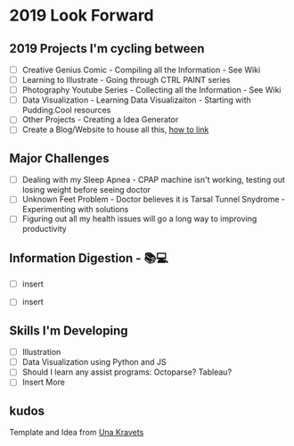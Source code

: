 # 2019 Look Forward

## 2019 Projects I'm cycling between
- [ ] Creative Genius Comic - Compiling all the Information - See Wiki
- [ ] Learning to Illustrate - Going through CTRL PAINT series
- [ ] Photography Youtube Series - Collecting all the Information - See Wiki
- [ ] Data Visualization - Learning Data Visualizaiton - Starting with Pudding.Cool resources
- [ ] Other Projects - Creating a Idea Generator
- [ ] Create a Blog/Website to house all this, [how to link](https://devblast.com/b/create-a-static-websiteblog-with-jekyll-and-github-pages)

## Major Challenges 
- [ ] Dealing with my Sleep Apnea - CPAP machine isn't working, testing out losing weight before seeing doctor
- [ ] Unknown Feet Problem - Doctor believes it is Tarsal Tunnel Snydrome - Experimenting with solutions
- [ ] Figuring out all my health issues will go a long way to improving productivity

## Information Digestion - :books::computer:
- [ ] insert
- [ ] insert


## Skills I'm Developing
- [ ] Illustration
- [ ] Data Visualization using Python and JS
- [ ] Should I learn any assist programs: Octoparse? Tableau?
- [ ] Insert More

## kudos
Template and Idea from [Una Kravets](https://github.com/una)
